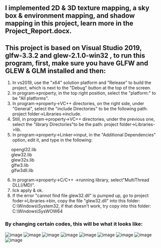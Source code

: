 ## I implemented 2D & 3D texture mapping, a sky box & environment mapping, and shadow mapping in this project, learn more in the Project_Report.docx.
## This project is based on Visual Studio 2019, glfw-3.3.2 and glew-2.1.0-win32 , to run this program, first, make sure you have GLFW and GLEW & GLM installed and then:<br />

1.  In vs2019, use the "x64" solution platform and "Release" to build the project, which is next to the "Debug" button at the top of the screen.<br />
2.  In program->property, in the top right position, select the "platform:" to be "All platforms".<br />
3.  In program->property->VC++ directories, on the right side, under "General", select the "include Directories" to be the following path: project folder->Libraries->include.<br />
4.  Still, in program->property->VC++ directories, under the previous one, select the "library Directories"to be the path: project folder->Libraries->lib.<br />
5.  In program->property->Linker->input, in the "Additional Dependencies" option, edit it, and type in the following:<br />

&nbsp;&nbsp;&nbsp;&nbsp;     opengl32.lib <br />
&nbsp;&nbsp;&nbsp;&nbsp;      glew32.lib  <br />
&nbsp;&nbsp;&nbsp;&nbsp;      glew32s.lib  <br />
&nbsp;&nbsp;&nbsp;&nbsp;      glfw3.lib  <br />
&nbsp;&nbsp;&nbsp;&nbsp;      glfw3dll.lib  <br />

6.  In program->property->C/C++ ->running library, select"MultiThread DLL(/MD)".<br />
7.  lick apply & ok.<br />
8.  If the error "cannot find file glew32.dll" is pumped up, go to project foder->Libraries->bin, copy the file "glew32.dll" into this folder: C:\Windows\System32, if that doesn't work, try copy into this folder: C:\Windows\SysWOW64<br />
### By changing certain codes, this will be what it looks like:
![image](https://github.com/AlexWeiZH/Computer-Graphics-21Fall/assets/98062338/f69bb252-c6bb-415d-bc49-a2b22c2635c2)
![image](https://github.com/AlexWeiZH/Computer-Graphics-21Fall/assets/98062338/ff0214aa-7a61-4925-8e56-903f34ce950d)
![image](https://github.com/AlexWeiZH/Computer-Graphics-21Fall/assets/98062338/24bc0810-7db7-48aa-abce-e46b5c2a51e6)
![image](https://github.com/AlexWeiZH/Computer-Graphics-21Fall/assets/98062338/75dffe77-c284-446c-95ad-f0aaa720557b)
![image](https://github.com/AlexWeiZH/Computer-Graphics-21Fall/assets/98062338/94b4b0e3-56d8-43ea-95fc-dc397ffe06fd)
![image](https://github.com/AlexWeiZH/Computer-Graphics-21Fall/assets/98062338/6ea0b484-b7e2-44f9-985f-00d737a289d2)
![image](https://github.com/AlexWeiZH/Computer-Graphics-21Fall/assets/98062338/a045c068-cd01-4f25-9a06-b94b85800e63)
![image](https://github.com/AlexWeiZH/Computer-Graphics-21Fall/assets/98062338/5b4192e8-5581-42ae-bc85-67c335aa8146)
![image](https://github.com/AlexWeiZH/Computer-Graphics-21Fall/assets/98062338/8643b30d-646d-4ab1-9bb7-6a2d81834682)


